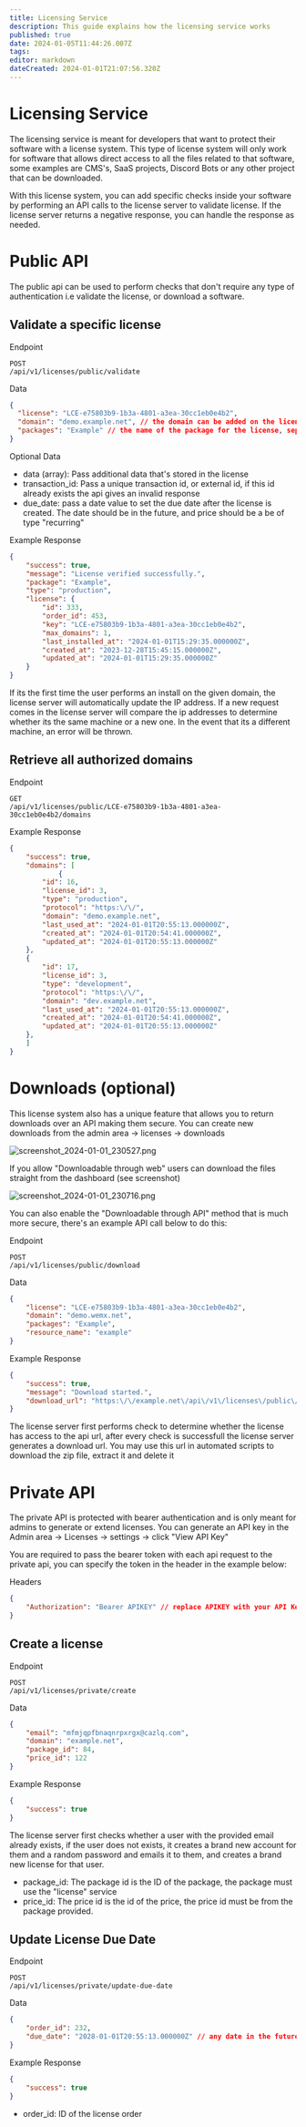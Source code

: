 ```yaml
---
title: Licensing Service
description: This guide explains how the licensing service works
published: true
date: 2024-01-05T11:44:26.007Z
tags: 
editor: markdown
dateCreated: 2024-01-01T21:07:56.320Z
---
```


# Licensing Service

The licensing service is meant for developers that want to protect their software with a license system. This type of license system will only work for software that allows direct access to all the files related to that software, some examples are CMS's, SaaS projects, Discord Bots or any other project that can be downloaded.

With this license system, you can add specific checks inside your software by performing an API calls to the license server to validate license. If the license server returns a negative response, you can handle the response as needed.

# Public API

The public api can be used to perform checks that don't require any type of authentication i.e validate the license, or download a software.

## Validate a specific license

Endpoint
```
POST
/api/v1/licenses/public/validate
```

Data
```json
{
  "license": "LCE-e75803b9-1b3a-4801-a3ea-30cc1eb0e4b2",
  "domain": "demo.example.net", // the domain can be added on the license edit page
  "packages": "Example" // the name of the package for the license, separate multiple packages with a comma ","
}
```

Optional Data
- data (array): Pass additional data that's stored in the license
- transaction_id: Pass a unique transaction id, or external id, if this id already exists the api gives an invalid response
- due_date: pass a date value to set the due date after the license is created. The date should be in the future, and price should be a be of type "recurring"

Example Response
```json
{
    "success": true,
    "message": "License verified successfully.",
    "package": "Example",
    "type": "production",
    "license": {
        "id": 333,
        "order_id": 453,
        "key": "LCE-e75803b9-1b3a-4801-a3ea-30cc1eb0e4b2",
        "max_domains": 1,
        "last_installed_at": "2024-01-01T15:29:35.000000Z",
        "created_at": "2023-12-28T15:45:15.000000Z",
        "updated_at": "2024-01-01T15:29:35.000000Z"
    }
}
```

If its the first time the user performs an install on the given domain, the license server will automatically update the IP address. If a new request comes in the license server will compare the ip addresses to determine whether its the same machine or a new one. In the event that its a different machine, an error will be thrown.

## Retrieve all authorized domains 

Endpoint
```
GET
/api/v1/licenses/public/LCE-e75803b9-1b3a-4801-a3ea-30cc1eb0e4b2/domains
```

Example Response
```json
{
    "success": true,
    "domains": [
			{
        "id": 16,
        "license_id": 3,
        "type": "production",
        "protocol": "https:\/\/",
        "domain": "demo.example.net",
        "last_used_at": "2024-01-01T20:55:13.000000Z",
        "created_at": "2024-01-01T20:54:41.000000Z",
        "updated_at": "2024-01-01T20:55:13.000000Z"
    },
	{
        "id": 17,
        "license_id": 3,
        "type": "development",
        "protocol": "https:\/\/",
        "domain": "dev.example.net",
        "last_used_at": "2024-01-01T20:55:13.000000Z",
        "created_at": "2024-01-01T20:54:41.000000Z",
        "updated_at": "2024-01-01T20:55:13.000000Z"
    },
    ]
}
```

# Downloads (optional)

This license system also has a unique feature that allows you to return downloads over an API making them secure. You can create new downloads from the admin area -> licenses -> downloads

![screenshot_2024-01-01_230527.png](/assets/screenshot_2024-01-01_230527.png)

If you allow "Downloadable through web" users can download the files straight from the dashboard (see screenshot)

![screenshot_2024-01-01_230716.png](/assets/screenshot_2024-01-01_230716.png)

You can also enable the "Downloadable through API" method that is much more secure, there's an example API call below to do this:

Endpoint
```
POST
/api/v1/licenses/public/download
```

Data
```json
{
	"license": "LCE-e75803b9-1b3a-4801-a3ea-30cc1eb0e4b2",
  	"domain": "demo.wemx.net",
  	"packages": "Example",
  	"resource_name": "example"
}
```

Example Response
```json
{
    "success": true,
    "message": "Download started.",
    "download_url": "https:\/\/example.net\/api\/v1\/licenses\/public\/download\/NQQsdX8Tg97VOhMHMasedqniSKNuBt4xfDUOX0V0ef7mcWJ"
}
```

The license server first performs check to determine whether the license has access to the api url, after every check is successfull the license server generates a download url. You may use this url in automated scripts to download the zip file, extract it and delete it

# Private API

The private API is protected with bearer authentication and is only meant for admins to generate or extend licenses. You can generate an API key in the Admin area -> Licenses -> settings -> click "View API Key"

You are required to pass the bearer token with each api request to the private api, you can specify the token in the header in the example below:

Headers
```json
{
	"Authorization": "Bearer APIKEY" // replace APIKEY with your API Key
}
```

## Create a license

Endpoint
```
POST
/api/v1/licenses/private/create
```

Data
```json
{
	"email": "mfmjqpfbnaqnrpxrgx@cazlq.com",
  	"domain": "example.net",
  	"package_id": 84,
  	"price_id": 122
}
```

Example Response
```json
{
    "success": true
}
```

The license server first checks whether a user with the provided email already exists, if the user does not exists, it creates a brand new account for them and a random password and emails it to them, and creates a brand new license for that user.

- package_id: The package id is the ID of the package, the package must use the "license" service
- price_id: The price id is the id of the price, the price id must be from the package provided.

## Update License Due Date

Endpoint
```
POST
/api/v1/licenses/private/update-due-date
```

Data
```json
{
	"order_id": 232,
	"due_date": "2028-01-01T20:55:13.000000Z" // any date in the future
}
```

Example Response
```json
{
    "success": true
}
```

- order_id: ID of the license order
